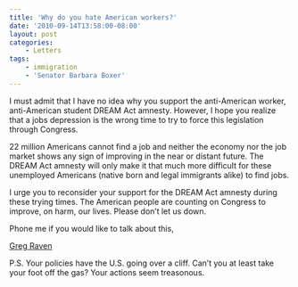 ```yaml
---
title: 'Why do you hate American workers?'
date: '2010-09-14T13:58:00-08:00'
layout: post
categories:
    - Letters
tags:
    - immigration
    - 'Senator Barbara Boxer'
---
```


I must admit that I have no idea why you support the anti-American worker, anti-American student DREAM Act amnesty. However, I hope you realize that a jobs depression is the wrong time to try to force this legislation through Congress.  
  
22 million Americans cannot find a job and neither the economy nor the job market shows any sign of improving in the near or distant future. The DREAM Act amnesty will only make it that much more difficult for these unemployed Americans (native born and legal immigrants alike) to find jobs.

I urge you to reconsider your support for the DREAM Act amnesty during these trying times. The American people are counting on Congress to improve, on harm, our lives. Please don’t let us down.

Phone me if you would like to talk about this,

[Greg Raven](https://www.gregraven.org/)

P.S. Your policies have the U.S. going over a cliff. Can’t you at least take your foot off the gas? Your actions seem treasonous.